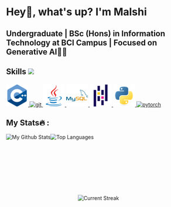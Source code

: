 <h1 align="left">Hey👋, what's up? I'm Malshi </h1>

###
<h2 align="left">Undergraduate | BSc (Hons) in Information Technology at BCI Campus | Focused on Generative AI🤖✨</h2>


## Skills <img src="https://media2.giphy.com/media/QssGEmpkyEOhBCb7e1/giphy.gif?cid=ecf05e47a0n3gi1bfqntqmob8g9aid1oyj2wr3ds3mg700bl&rid=giphy.gif" width=32px>


###
<p align="left"> 
  <a href="https://www.w3schools.com/cpp/" target="_blank" rel="noreferrer"> 
    <img src="https://raw.githubusercontent.com/devicons/devicon/master/icons/cplusplus/cplusplus-original.svg" alt="cplusplus" width="60" height="60"/> 
  </a>  
  <a href="https://git-scm.com/" target="_blank" rel="noreferrer"> 
    <img src="https://www.vectorlogo.zone/logos/git-scm/git-scm-icon.svg" alt="git" width="60" height="60"/> 
  </a>  
  <a href="https://www.java.com" target="_blank" rel="noreferrer"> 
    <img src="https://raw.githubusercontent.com/devicons/devicon/master/icons/java/java-original.svg" alt="java" width="60" height="60"/> 
  </a> 
  <a href="https://www.mysql.com/" target="_blank" rel="noreferrer"> 
    <img src="https://raw.githubusercontent.com/devicons/devicon/master/icons/mysql/mysql-original-wordmark.svg" alt="mysql" width="60" height="60"/> 
  </a> 
  <a href="https://pandas.pydata.org/" target="_blank" rel="noreferrer"> 
    <img src="https://raw.githubusercontent.com/devicons/devicon/2ae2a900d2f041da66e950e4d48052658d850630/icons/pandas/pandas-original.svg" alt="pandas" width="60" height="60"/> 
  </a> 
  <a href="https://www.python.org" target="_blank" rel="noreferrer"> 
    <img src="https://raw.githubusercontent.com/devicons/devicon/master/icons/python/python-original.svg" alt="python" width="60" height="60"/> 
  </a> 
  <a href="https://pytorch.org/" target="_blank" rel="noreferrer"> 
    <img src="https://www.vectorlogo.zone/logos/pytorch/pytorch-icon.svg" alt="pytorch" width="40" height="40"/> 
  </a> 
</p>

###

<h2 align="left">My Stats🔥 :</h2>

<p align="center">
  <img align="left" src="https://github-readme-stats.vercel.app/api?username=malshiprabodha&&show_icons=true&theme=radical&count_private=true&include_all_commits=true" alt="My Github Stats">
  
  <img align="left" src="https://github-readme-stats.vercel.app/api/top-langs/?username=malshiprabodha&layout=compact&theme=radical" alt="Top Languages">
</p>

<br><br><br><br><br><br><br><br><br>

<p align="center">
  <img src="https://github-readme-streak-stats.herokuapp.com/?user=malshiprabodha&theme=radical" alt="Current Streak"/>
</p>

###

